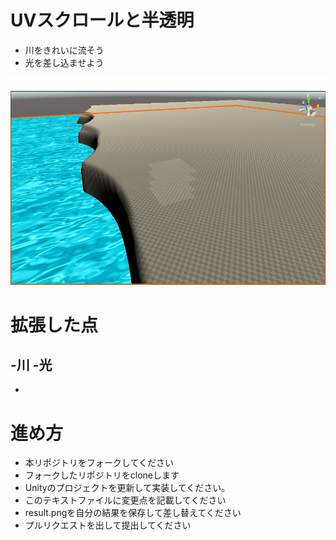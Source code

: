 # UVスクロールと半透明

* 川をきれいに流そう
* 光を差し込ませよう

![結果画像](result.png)

# 拡張した点

-川
-光
-
-

# 進め方

- 本リポジトリをフォークしてください
- フォークしたリポジトリをcloneします
- Unityのプロジェクトを更新して実装してください。
- このテキストファイルに変更点を記載してください
- result.pngを自分の結果を保存して差し替えてください
- プルリクエストを出して提出してください
